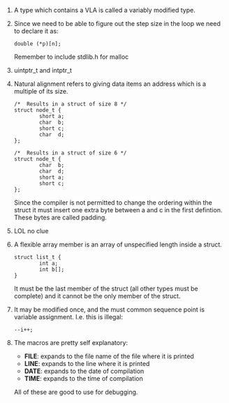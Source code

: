 1.  A type which contains a VLA is called a variably modified type.

1.  Since we need to be able to figure out the step size in the loop we need to
    declare it as:
    ```
    double (*p)[n];
    ```
    Remember to include stdlib.h for malloc
1.  uintptr_t and intptr_t

1.  Natural alignment refers to giving data items an address which is a multiple
    of its size.
    ```
    /*  Results in a struct of size 8 */
    struct node_t {
            short a;
            char  b;
            short c;
            char  d;
    };

    /*  Results in a struct of size 6 */
    struct node_t {
            char  b;
            char  d;
            short a;
            short c;
    };
    ```
    Since the compiler is not permitted to change the ordering within the struct
    it must insert one extra byte between a and c in the first defintion. These
    bytes are called padding.

1.  LOL no clue

1.  A flexible array member is an array of unspecified length inside a struct.
    ```
    struct list_t {
            int a;
            int b[];
    }
    ```
    It must be the last member of the struct (all other types must be complete)
    and it cannot be the only member of the struct.

1.  It may be modified once, and the must common sequence point is variable
    assignment.
    I.e. this is illegal:
    ```
    --i++;
    ```
1.  The macros are pretty self explanatory:
    * __FILE__: expands to the file name of the file where it is printed
    * __LINE__: expands to the line where it is printed
    * __DATE__: expands to the date of compilation
    * __TIME__: expands to the time of compilation

    All of these are good to use for debugging.
